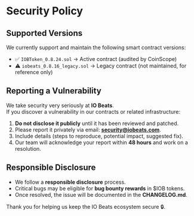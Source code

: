 # Security Policy

## Supported Versions
We currently support and maintain the following smart contract versions:

- ✅ `IOBToken_0.8.24.sol` → Active contract (audited by CoinScope)  
- ⚠️ `iobeats_0.8.16_legacy.sol` → Legacy contract (not maintained, for reference only)  

## Reporting a Vulnerability
We take security very seriously at **IO Beats**.  
If you discover a vulnerability in our contracts or related infrastructure:

1. **Do not disclose it publicly** until it has been reviewed and patched.  
2. Please report it privately via email: **security@iobeats.com**.  
3. Include details (steps to reproduce, potential impact, suggested fix).  
4. Our team will acknowledge your report within **48 hours** and work on a resolution.  

## Responsible Disclosure
- We follow a **responsible disclosure** process.  
- Critical bugs may be eligible for **bug bounty rewards** in $IOB tokens.  
- Once resolved, the issue will be documented in the **CHANGELOG.md**.  

Thank you for helping us keep the IO Beats ecosystem secure 🔒.
